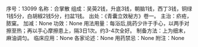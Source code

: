 序号：13099
名称：合掌散
组成：吴萸2钱，升底3钱，朝脑1钱，西丁3钱，铜绿1钱5分，白胡椒2钱5分，扫盆1钱。
出处：《青囊立效秘方》卷一。
主治：疥疮，脓窠。
加减：None
功效：None
用法用量：每浴后,挑药少许于手心，以两手对擦至热；再以手心摩擦患上，隔3日1次。约3-4次全好。
制备方法：上为细末，麻油调匀。
临床应用：None
各家论述：None
用药禁忌：None
附注：None

